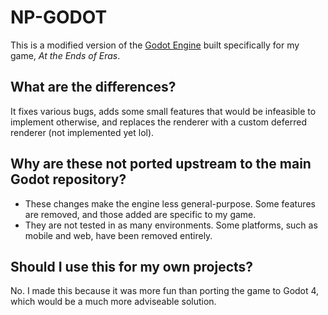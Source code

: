 # NP-GODOT

This is a modified version of the [Godot Engine](https://godotengine.org) built specifically for my game, *At the Ends of Eras*.

## What are the differences?

It fixes various bugs, adds some small features that would be infeasible to implement otherwise, and replaces the renderer with a custom deferred renderer (not implemented yet lol).

## Why are these not ported upstream to the main Godot repository?

- These changes make the engine less general-purpose. Some features are removed, and those added are specific to my game.
- They are not tested in as many environments.  Some platforms, such as mobile and web, have been removed entirely.

## Should I use this for my own projects?

No. I made this because it was more fun than porting the game to Godot 4, which would be a much more adviseable solution.